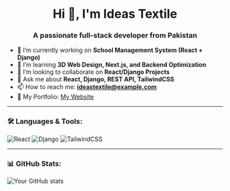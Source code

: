 <h1 align="center">Hi 👋, I'm Ideas Textile</h1>
<h3 align="center">A passionate full-stack developer from Pakistan</h3>

- 🔭 I’m currently working on **School Management System (React + Django)**  
- 🌱 I’m learning **3D Web Design, Next.js, and Backend Optimization**  
- 👯 I’m looking to collaborate on **React/Django Projects**  
- 💬 Ask me about **React, Django, REST API, TailwindCSS**  
- 📫 How to reach me: **ideastextile@example.com**  
- 📄 My Portfolio: [My Website](https://your-portfolio-link.com)

---

### 🛠️ Languages & Tools:
![React](https://img.shields.io/badge/-React-61DAFB?style=flat&logo=react&logoColor=black)
![Django](https://img.shields.io/badge/-Django-092E20?style=flat&logo=django&logoColor=white)
![TailwindCSS](https://img.shields.io/badge/-TailwindCSS-38B2AC?style=flat&logo=tailwind-css&logoColor=white)

---

### 📊 GitHub Stats:
![Your GitHub stats](https://github-readme-stats.vercel.app/api?username=ideastextile&show_icons=true&theme=radical)

<!--
**ideastextile/ideastextile** is a ✨ _special_ ✨ repository because its `README.md` (this file) appears on your GitHub profile.

Here are some ideas to get you started:

- 🔭 I’m currently working on ...
- 🌱 I’m currently learning ...
- 👯 I’m looking to collaborate on ...
- 🤔 I’m looking for help with ...
- 💬 Ask me about ...
- 📫 How to reach me: ...
- 😄 Pronouns: ...
- ⚡ Fun fact: ...
-->
